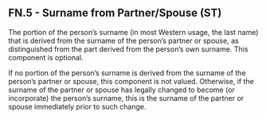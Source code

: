 ## FN.5 - Surname from Partner/Spouse (ST)

The portion of the person’s surname (in most Western usage, the last name) that is derived from the surname of the person’s partner or spouse, as distinguished from the part derived from the person’s own surname. This component is optional.

If no portion of the person’s surname is derived from the surname of the person’s partner or spouse, this component is not valued. Otherwise, if the surname of the partner or spouse has legally changed to become (or incorporate) the person’s surname, this is the surname of the partner or spouse immediately prior to such change.
